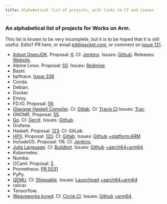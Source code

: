 ```yaml
---
title: Alphabetical list of projects, with links to CI and issues
---
```


### An alphabetical list of projects for Works on Arm.

This list is known to be very incomplete, but it is to be hoped that
it is still useful. Edits? PR here, or email ed@packet.com, or comment
on [issue 121](https://github.com/WorksOnArm/cluster/issues/121).

* [Adopt OpenJDK](https://adoptopenjdk.net/). Proposal: [6](https://github.com/WorksOnArm/cluster/issues/6). CI: [Jenkins](https://ci.adoptopenjdk.net/). Issues: [Github](https://github.com/AdoptOpenJDK). Releases: [Website](https://adoptopenjdk.net/releases.html#aarch64_linux).
* Alpine Linux. Proposal: [50](https://github.com/WorksOnArm/clusters/issues/50). Issues: [Redmine](https://bugs.alpinelinux.org/projects/alpine/issues).
* Bazel.
* bpftrace. [Issue 338](https://github.com/iovisor/bpftrace/issues/338)
* Conda.
* Debian.
* Docker.
* Envoy.
* FD.IO. Proposal: [56](https://github.com/WorksOnArm/cluster/issues/56).
* [Glasgow Haskell Compiler](https://www.haskell.org/ghc/). CI: [Gitlab](https://gitlab.haskell.org/ghc/ghc/pipelines). CI: [Travis CI](https://travis-ci.org/ghc/ghc) Issues: [Trac](https://ghc.haskell.org/trac/ghc).
* GNOME. Proposal: [55](https://github.com/WorksOnArm/cluster/issues/55).
* [Go](https://golang.org). CI: [Gerrit](https://build.golang.org/). Issues: [Github](https://github.com/golang/go).
* Grafana.
* Haskell. Proposal: [123](https://github.com/WorksOnArm/cluster/issues/123). CI: GitLab.
* [HPX](https://github.com/STEllAR-GROUP/hpx). Proposal: [120](https://github.com/WorksOnArm/cluster/issues/120). CI: [Gitlab](https://gitlab.com/stellar-group/hpx). Issues: [Github](https://github.com/STEllAR-GROUP/hpx/issues) [+platform:ARM](https://github.com/STEllAR-GROUP/hpx/issues?utf8=%E2%9C%93&q=label%3A%22platform%3A+ARM%22+)
* IncludeOS. Proposal: 118. CI: [Jenkins](https://jenkins.includeos.org/).
* [Julia Language](https://julialang.org/). CI: [Buildbot](https://build.julialang.org/#/). Issues: [Github](https://github.com/JuliaLang/julia) [+aarch64+arm64](https://github.com/JuliaLang/julia/search?q=arm64+OR+aarch64&state=open&type=Issues).
* Kubernetes.
* Numba.
* OCaml. Proposal: [5](https://github.com/WorksOnArm/cluster/issues/5).
* Prometheus. [PR 5031](https://github.com/prometheus/prometheus/pull/5031)
* PyPy.
* [QEMU](https://www.qemu.org/). CI: [Shippable](https://app.shippable.com/github/qemu/qemu/dashboard/history). Issues: [Launchpad](https://bugs.launchpad.net/qemu/) [+aarch64+arm64](https://bugs.launchpad.net/qemu/?field.searchtext=arm64+OR+aarch64&search=Search&field.status%3Alist=NEW&field.status%3Alist=INCOMPLETE_WITH_RESPONSE&field.status%3Alist=INCOMPLETE_WITHOUT_RESPONSE&field.status%3Alist=CONFIRMED&field.status%3Alist=TRIAGED&field.status%3Alist=INPROGRESS&field.status%3Alist=FIXCOMMITTED&field.assignee=&field.bug_reporter=&field.omit_dupes=on&field.has_patch=&field.has_no_package=)
* railcar.
* Tensorflow.
* [Weaveworks kured](https://github.com/weaveworks/kured). CI: [Circle CI](https://circleci.com/gh/weaveworks/kured). Issues: [Github](https://github.com/weaveworks/kured/issues) [+arm64](https://github.com/weaveworks/kured/issues?utf8=%E2%9C%93&q=is%3Aopen+arm64).

